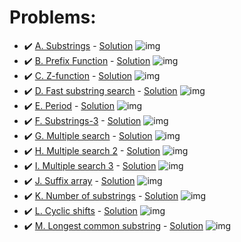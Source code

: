 # Problems:
- :heavy_check_mark: [A. Substrings](https://codeforces.com/group/QmrArgR1Jp/contest/306742/problem/A) - [Solution](https://github.com/AntonAsmirko/Algorithms/blob/main/StringAlgorithms/A.cpp) ![img](https://img.shields.io/badge/C%2B%2B-00599C?style=for-the-badge&logo=c%2B%2B&logoColor=white)
- :heavy_check_mark: [B. Prefix Function](https://codeforces.com/group/QmrArgR1Jp/contest/306742/problem/B) - [Solution](https://github.com/AntonAsmirko/Algorithms/blob/main/StringAlgorithms/B.kt) ![img](https://img.shields.io/badge/Kotlin-0095D5?&style=for-the-badge&logo=kotlin&logoColor=white)
- :heavy_check_mark: [C. Z-function](https://codeforces.com/group/QmrArgR1Jp/contest/306742/problem/C) - [Solution](https://github.com/AntonAsmirko/Algorithms/blob/main/StringAlgorithms/C.kt) ![img](https://img.shields.io/badge/Kotlin-0095D5?&style=for-the-badge&logo=kotlin&logoColor=white)
- :heavy_check_mark: [D. Fast substring search](https://codeforces.com/group/QmrArgR1Jp/contest/306742/problem/D) - [Solution](https://github.com/AntonAsmirko/Algorithms/blob/main/StringAlgorithms/D.kt) ![img](https://img.shields.io/badge/Kotlin-0095D5?&style=for-the-badge&logo=kotlin&logoColor=white)
- :heavy_check_mark: [E. Period](https://codeforces.com/group/QmrArgR1Jp/contest/306742/problem/E) - [Solution](https://github.com/AntonAsmirko/Algorithms/blob/main/StringAlgorithms/E.kt) ![img](https://img.shields.io/badge/Kotlin-0095D5?&style=for-the-badge&logo=kotlin&logoColor=white)
- :heavy_check_mark: [F. Substrings-3](https://codeforces.com/group/QmrArgR1Jp/contest/306742/problem/F) - [Solution](https://github.com/AntonAsmirko/Algorithms/blob/main/StringAlgorithms/F.cpp) ![img](https://img.shields.io/badge/C%2B%2B-00599C?style=for-the-badge&logo=c%2B%2B&logoColor=white)
- :heavy_check_mark: [G. Multiple search](https://codeforces.com/group/QmrArgR1Jp/contest/306742/problem/G) - [Solution](https://github.com/AntonAsmirko/Algorithms/blob/main/StringAlgorithms/G.cpp) ![img](https://img.shields.io/badge/C%2B%2B-00599C?style=for-the-badge&logo=c%2B%2B&logoColor=white)
- :heavy_check_mark: [H. Multiple search 2](https://codeforces.com/group/QmrArgR1Jp/contest/306742/problem/H) - [Solution](https://github.com/AntonAsmirko/Algorithms/blob/main/StringAlgorithms/H.cpp) ![img](https://img.shields.io/badge/C%2B%2B-00599C?style=for-the-badge&logo=c%2B%2B&logoColor=white)
- :heavy_check_mark: [I. Multiple search 3](https://codeforces.com/group/QmrArgR1Jp/contest/306742/problem/I) - [Solution](https://github.com/AntonAsmirko/Algorithms/blob/main/StringAlgorithms/I.cpp) ![img](https://img.shields.io/badge/C%2B%2B-00599C?style=for-the-badge&logo=c%2B%2B&logoColor=white)
- :heavy_check_mark: [J. Suffix array](https://codeforces.com/group/QmrArgR1Jp/contest/306742/problem/J) - [Solution](https://github.com/AntonAsmirko/Algorithms/blob/main/StringAlgorithms/J.cpp) ![img](https://img.shields.io/badge/C%2B%2B-00599C?style=for-the-badge&logo=c%2B%2B&logoColor=white)
- :heavy_check_mark: [K. Number of substrings](https://codeforces.com/group/QmrArgR1Jp/contest/306742/problem/K) - [Solution](https://github.com/AntonAsmirko/Algorithms/blob/main/StringAlgorithms/K.cpp) ![img](https://img.shields.io/badge/C%2B%2B-00599C?style=for-the-badge&logo=c%2B%2B&logoColor=white)
- :heavy_check_mark: [L. Cyclic shifts](https://codeforces.com/group/QmrArgR1Jp/contest/306742/problem/L) - [Solution](https://github.com/AntonAsmirko/Algorithms/blob/main/StringAlgorithms/L.cpp) ![img](https://img.shields.io/badge/C%2B%2B-00599C?style=for-the-badge&logo=c%2B%2B&logoColor=white)
- :heavy_check_mark: [M. Longest common substring](https://codeforces.com/group/QmrArgR1Jp/contest/306742/problem/M) - [Solution](https://github.com/AntonAsmirko/Algorithms/blob/main/StringAlgorithms/M.cpp) ![img](https://img.shields.io/badge/C%2B%2B-00599C?style=for-the-badge&logo=c%2B%2B&logoColor=white)
